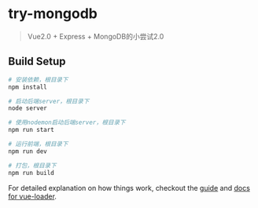 # try-mongodb

> Vue2.0 + Express + MongoDB的小尝试2.0

## Build Setup

``` bash
# 安装依赖，根目录下
npm install

# 启动后端server，根目录下
node server

# 使用nodemon启动后端server，根目录下
npm run start

# 运行前端，根目录下
npm run dev

# 打包，根目录下
npm run build

```

For detailed explanation on how things work, checkout the [guide](http://vuejs-templates.github.io/webpack/) and [docs for vue-loader](http://vuejs.github.io/vue-loader).
